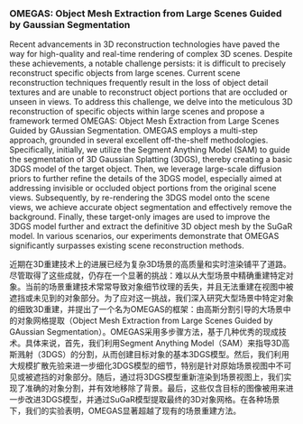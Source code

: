 ### OMEGAS: Object Mesh Extraction from Large Scenes Guided by Gaussian Segmentation

Recent advancements in 3D reconstruction technologies have paved the way for high-quality and real-time rendering of complex 3D scenes. Despite these achievements, a notable challenge persists: it is difficult to precisely reconstruct specific objects from large scenes. Current scene reconstruction techniques frequently result in the loss of object detail textures and are unable to reconstruct object portions that are occluded or unseen in views. To address this challenge, we delve into the meticulous 3D reconstruction of specific objects within large scenes and propose a framework termed OMEGAS: Object Mesh Extraction from Large Scenes Guided by GAussian Segmentation. OMEGAS employs a multi-step approach, grounded in several excellent off-the-shelf methodologies. Specifically, initially, we utilize the Segment Anything Model (SAM) to guide the segmentation of 3D Gaussian Splatting (3DGS), thereby creating a basic 3DGS model of the target object. Then, we leverage large-scale diffusion priors to further refine the details of the 3DGS model, especially aimed at addressing invisible or occluded object portions from the original scene views. Subsequently, by re-rendering the 3DGS model onto the scene views, we achieve accurate object segmentation and effectively remove the background. Finally, these target-only images are used to improve the 3DGS model further and extract the definitive 3D object mesh by the SuGaR model. In various scenarios, our experiments demonstrate that OMEGAS significantly surpasses existing scene reconstruction methods.

近期在3D重建技术上的进展已经为复杂3D场景的高质量和实时渲染铺平了道路。尽管取得了这些成就，仍存在一个显著的挑战：难以从大型场景中精确重建特定对象。当前的场景重建技术常常导致对象细节纹理的丢失，并且无法重建在视图中被遮挡或未见到的对象部分。为了应对这一挑战，我们深入研究大型场景中特定对象的细致3D重建，并提出了一个名为OMEGAS的框架：由高斯分割引导的大场景中的对象网格提取（Object Mesh Extraction from Large Scenes Guided by GAussian Segmentation）。OMEGAS采用多步骤方法，基于几种优秀的现成技术。具体来说，首先，我们利用Segment Anything Model（SAM）来指导3D高斯溅射（3DGS）的分割，从而创建目标对象的基本3DGS模型。然后，我们利用大规模扩散先验来进一步细化3DGS模型的细节，特别是针对原始场景视图中不可见或被遮挡的对象部分。随后，通过将3DGS模型重新渲染到场景视图上，我们实现了准确的对象分割，并有效地移除了背景。最后，这些仅含目标的图像被用来进一步改进3DGS模型，并通过SuGaR模型提取最终的3D对象网格。在各种场景下，我们的实验表明，OMEGAS显著超越了现有的场景重建方法。
